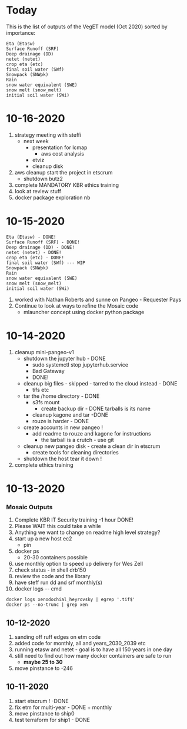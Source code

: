 # Today

This is the list of outputs of the VegET model (Oct 2020) sorted by importance:

    Eta (Etasw)
    Surface Runoff (SRF)
    Deep drainage (DD)
    netet (netet)
    crop eta (etc)
    final soil water (SWf)
    Snowpack (SNWpk)
    Rain
    snow water equivalent (SWE)
    snow melt (snow_melt)
    initial soil water (SWi)
    
# 10-16-2020

1. strategy meeting with steffi
    - next week
        - presentation for lcmap
            - aws cost analysis
        - etviz
        - cleanup disk
2. aws cleanup start the project in etscrum
    - shutdown butz2
3. complete MANDATORY KBR ethics training
4. look at review stuff
5. docker package exploration nb




# 10-15-2020

    Eta (Etasw) - DONE!
    Surface Runoff (SRF) - DONE!
    Deep drainage (DD) - DONE!
    netet (netet) - DONE!
    crop eta (etc) - DONE!
    final soil water (SWf) --- WIP
    Snowpack (SNWpk)
    Rain
    snow water equivalent (SWE)
    snow melt (snow_melt)
    initial soil water (SWi)
    
1. worked with Nathan Roberts and sunne on Pangeo - Requester Pays
2. Continue to look at ways to refine the Mosaic code
    - mlauncher concept using docker python package





# 10-14-2020

1. cleanup mini-pangeo-v1
    - shutdown the jupyter hub - DONE
        - sudo systemctl stop jupyterhub.service
        - Bad Gateway
        - DONE!
    - cleanup big files - skipped - tarred to the cloud instead - DONE
        - tifs etc
    - tar the /home directory - DONE
        - s3fs mount
            - create backup dir - DONE tarballs is its name
        - cleanup kagone and tar -DONE
        - rouze is harder - DONE
    - create accounts in new pangeo !
        - add readme to rouze and kagone for instructions
            - the tarball is a crutch - use git
    - cleanup new pangeo disk - create a clean dir in etscrum
        - create tools for cleaning directories
    - shutdown the host tear it down !
2. complete ethics training

# 10-13-2020
### Mosaic Outputs
1. Complete KBR IT Security training -1 hour DONE!
1. Please WAIT this could take a while
1. Anything we want to change on readme high level strategy?
2. start up a new host ec2
    - pin
3. docker ps
    - 20-30 containers possible
4. use monthly option to speed up delivery for Wes Zell
5. check status - in shell drb150
6. review the code and the library
7. have steff run dd and srf monthly(s)
8. docker logs -- cmd

```
docker logs xenodochial_heyrovsky | egrep '.tif$'
docker ps --no-trunc | grep xen
```


## 10-12-2020

1. sanding off ruff edges on etm code
2. added code for monthly, all and years_2030_2039 etc
3. running etasw and netet - goal is to have all 150 years in one day
4. still need to find out how many docker containers are safe to run
    - **maybe 25 to 30**
5. move pinstance to -246

## 10-11-2020

1. start etscrum ! -DONE
2. fix etm for multi-year - DONE + monthly
3. move pinstance to ship0
4. test terraform for ship1 - DONE



